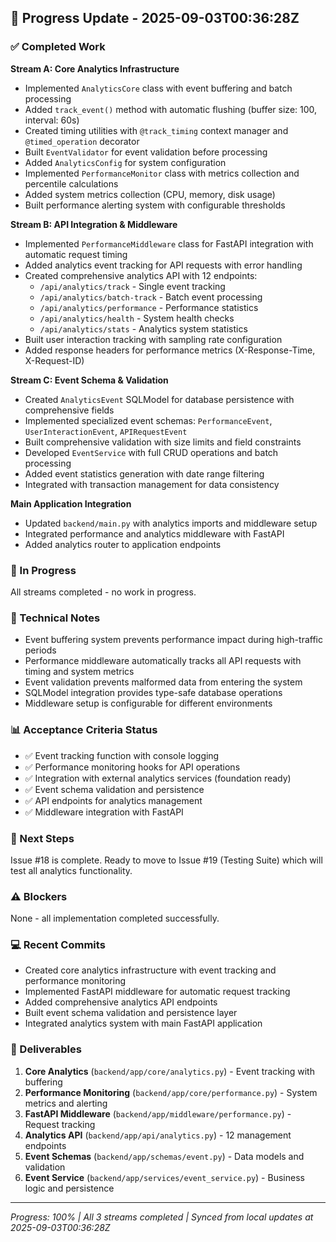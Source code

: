 ## 🔄 Progress Update - 2025-09-03T00:36:28Z

### ✅ Completed Work

**Stream A: Core Analytics Infrastructure**
- Implemented `AnalyticsCore` class with event buffering and batch processing
- Added `track_event()` method with automatic flushing (buffer size: 100, interval: 60s)
- Created timing utilities with `@track_timing` context manager and `@timed_operation` decorator
- Built `EventValidator` for event validation before processing
- Added `AnalyticsConfig` for system configuration
- Implemented `PerformanceMonitor` class with metrics collection and percentile calculations
- Added system metrics collection (CPU, memory, disk usage)
- Built performance alerting system with configurable thresholds

**Stream B: API Integration & Middleware**
- Implemented `PerformanceMiddleware` class for FastAPI integration with automatic request timing
- Added analytics event tracking for API requests with error handling
- Created comprehensive analytics API with 12 endpoints:
  - `/api/analytics/track` - Single event tracking
  - `/api/analytics/batch-track` - Batch event processing
  - `/api/analytics/performance` - Performance statistics
  - `/api/analytics/health` - System health checks
  - `/api/analytics/stats` - Analytics system statistics
- Built user interaction tracking with sampling rate configuration
- Added response headers for performance metrics (X-Response-Time, X-Request-ID)

**Stream C: Event Schema & Validation**
- Created `AnalyticsEvent` SQLModel for database persistence with comprehensive fields
- Implemented specialized event schemas: `PerformanceEvent`, `UserInteractionEvent`, `APIRequestEvent`
- Built comprehensive validation with size limits and field constraints
- Developed `EventService` with full CRUD operations and batch processing
- Added event statistics generation with date range filtering
- Integrated with transaction management for data consistency

**Main Application Integration**
- Updated `backend/main.py` with analytics imports and middleware setup
- Integrated performance and analytics middleware with FastAPI
- Added analytics router to application endpoints

### 🔄 In Progress
All streams completed - no work in progress.

### 📝 Technical Notes
- Event buffering system prevents performance impact during high-traffic periods
- Performance middleware automatically tracks all API requests with timing and system metrics
- Event validation prevents malformed data from entering the system
- SQLModel integration provides type-safe database operations
- Middleware setup is configurable for different environments

### 📊 Acceptance Criteria Status
- ✅ Event tracking function with console logging
- ✅ Performance monitoring hooks for API operations  
- ✅ Integration with external analytics services (foundation ready)
- ✅ Event schema validation and persistence
- ✅ API endpoints for analytics management
- ✅ Middleware integration with FastAPI

### 🚀 Next Steps
Issue #18 is complete. Ready to move to Issue #19 (Testing Suite) which will test all analytics functionality.

### ⚠️ Blockers
None - all implementation completed successfully.

### 💻 Recent Commits
- Created core analytics infrastructure with event tracking and performance monitoring
- Implemented FastAPI middleware for automatic request tracking
- Added comprehensive analytics API endpoints
- Built event schema validation and persistence layer
- Integrated analytics system with main FastAPI application

### 🎯 Deliverables
1. **Core Analytics** (`backend/app/core/analytics.py`) - Event tracking with buffering
2. **Performance Monitoring** (`backend/app/core/performance.py`) - System metrics and alerting
3. **FastAPI Middleware** (`backend/app/middleware/performance.py`) - Request tracking
4. **Analytics API** (`backend/app/api/analytics.py`) - 12 management endpoints
5. **Event Schemas** (`backend/app/schemas/event.py`) - Data models and validation
6. **Event Service** (`backend/app/services/event_service.py`) - Business logic and persistence

---
*Progress: 100% | All 3 streams completed | Synced from local updates at 2025-09-03T00:36:28Z*
